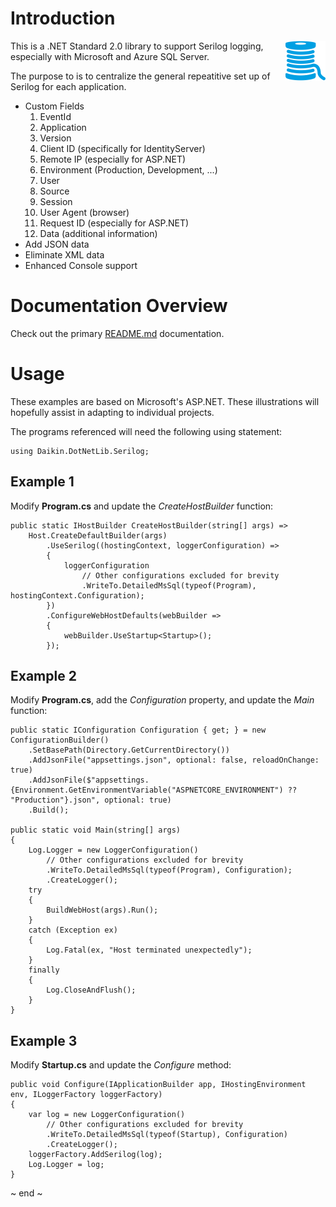 ﻿# Introduction
<img src="Images/serilog.png" width="64" align="right" alt="Daikin.DotNetLib.Serilog Logo"/>
This is a .NET Standard 2.0 library to support Serilog logging, especially with Microsoft and Azure SQL Server.

The purpose to is to centralize the general repeatitive set up of Serilog for each application.

- Custom Fields
  1. EventId
  2. Application
  3. Version
  4. Client ID (specifically for IdentityServer)
  5. Remote IP (especially for ASP.NET)
  6. Environment (Production, Development, ...)
  7. User
  8. Source
  9. Session
  10. User Agent (browser)
  11. Request ID (especially for ASP.NET)
  12. Data (additional information)
- Add JSON data
- Eliminate XML data
- Enhanced Console support  

# Documentation Overview
Check out the primary [README.md](../README.md) documentation.

# Usage
These examples are based on Microsoft's ASP.NET.  These illustrations will hopefully assist in adapting to individual projects.

The programs referenced will need the following using statement:
```
using Daikin.DotNetLib.Serilog;
```

## Example 1
Modify **Program.cs** and update the *CreateHostBuilder* function:

```
public static IHostBuilder CreateHostBuilder(string[] args) =>
    Host.CreateDefaultBuilder(args)
        .UseSerilog((hostingContext, loggerConfiguration) =>
        {
            loggerConfiguration
                // Other configurations excluded for brevity
                .WriteTo.DetailedMsSql(typeof(Program), hostingContext.Configuration);
        })
        .ConfigureWebHostDefaults(webBuilder =>
        {
            webBuilder.UseStartup<Startup>();
        });
```

## Example 2 
Modify **Program.cs**, add the *Configuration* property, and update the *Main* function:
```
public static IConfiguration Configuration { get; } = new ConfigurationBuilder()
    .SetBasePath(Directory.GetCurrentDirectory())
    .AddJsonFile("appsettings.json", optional: false, reloadOnChange: true)
    .AddJsonFile($"appsettings.{Environment.GetEnvironmentVariable("ASPNETCORE_ENVIRONMENT") ?? "Production"}.json", optional: true)
    .Build();

public static void Main(string[] args)
{
    Log.Logger = new LoggerConfiguration()
        // Other configurations excluded for brevity
        .WriteTo.DetailedMsSql(typeof(Program), Configuration);
        .CreateLogger();
    try
    {
        BuildWebHost(args).Run();
    }
    catch (Exception ex)
    {
        Log.Fatal(ex, "Host terminated unexpectedly");
    }
    finally
    {
        Log.CloseAndFlush();
    }
}
```

## Example 3

Modify **Startup.cs** and update the *Configure* method:
```
public void Configure(IApplicationBuilder app, IHostingEnvironment env, ILoggerFactory loggerFactory)
{
    var log = new LoggerConfiguration()
        // Other configurations excluded for brevity
        .WriteTo.DetailedMsSql(typeof(Startup), Configuration)
        .CreateLogger();
    loggerFactory.AddSerilog(log);
    Log.Logger = log;
}
```

~ end ~
